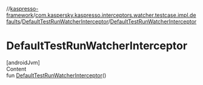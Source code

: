 //[kaspresso-framework](../../index.md)/[com.kaspersky.kaspresso.interceptors.watcher.testcase.impl.defaults](../index.md)/[DefaultTestRunWatcherInterceptor](index.md)/[DefaultTestRunWatcherInterceptor](-default-test-run-watcher-interceptor.md)



# DefaultTestRunWatcherInterceptor  
[androidJvm]  
Content  
fun [DefaultTestRunWatcherInterceptor](-default-test-run-watcher-interceptor.md)()  



